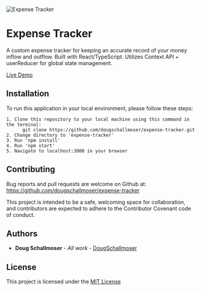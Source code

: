 ![Expense Tracker](https://user-images.githubusercontent.com/65590878/109062713-205f6d80-769d-11eb-8ce0-f4ad23d6742f.png)


# Expense Tracker

A custom expense tracker for keeping an accurate record of your money inflow and outflow.  Built with React/TypeScript. Utilizes Context API + userReducer for global state management.

[Live Demo](https://photography-store.netlify.app/)


## Installation

To run this application in your local environment, please follow these steps:

```
1. Clone this repository to your local machine using this command in the terminal:
      git clone https://github.com/dougschallmoser/expense-tracker.git
2. Change directory to 'expense-tracker'
3. Run 'npm install'
4. Run 'npm start'
5. Navigate to localhost:3000 in your browser
```

## Contributing

Bug reports and pull requests are welcome on Github at:
https://github.com/dougschallmoser/expense-tracker

This project is intended to be a safe, welcoming space for collaboration, and contributors are expected to adhere to the Contributor Covenant code of conduct.
 

## Authors

* **Doug Schallmoser** - *All work* - [DougSchallmoser](https://github.com/dougschallmoser)


## License

This project is licensed under the [MIT License](https://opensource.org/licenses/MIT)
